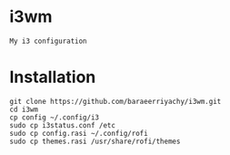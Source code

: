 # i3wm
```
My i3 configuration
```
# Installation
```
git clone https://github.com/baraeerriyachy/i3wm.git
cd i3wm
cp config ~/.config/i3
sudo cp i3status.conf /etc
sudo cp config.rasi ~/.config/rofi
sudo cp themes.rasi /usr/share/rofi/themes
```
